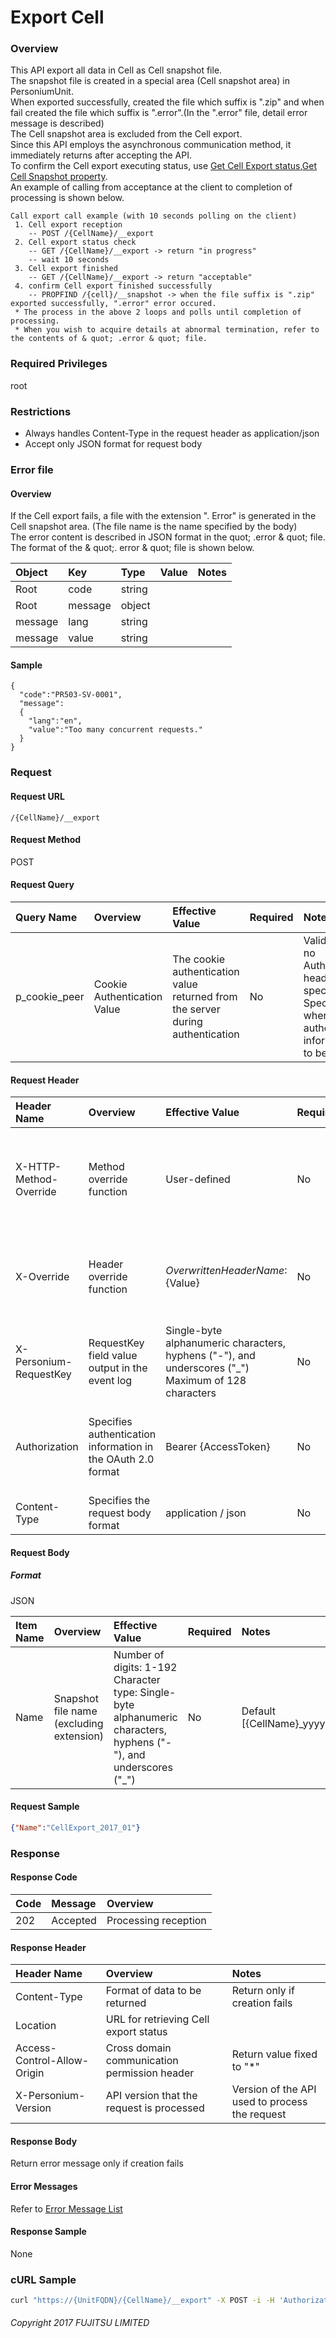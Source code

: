 # Export Cell

### Overview

This API export all data in Cell as Cell snapshot file.<br>The snapshot file is created in a special area (Cell snapshot area) in PersoniumUnit.<br>When exported successfully, created the file which suffix is ".zip" and when fail created the file which suffix is ".error".(In the ".error" file, detail error message is described)<br>The Cell snapshot area is excluded from the Cell export.<br>Since this API employs the asynchronous communication method, it immediately returns after accepting the API.<br>To confirm the Cell export executing status, use [Get Cell Export status](502_Progress_of_Export_Cell.html),[Get Cell Snapshot property](505_Get_Property_Export_Cell.html).<br>An example of calling from acceptance at the client to completion of processing is shown below.

```
Call export call example (with 10 seconds polling on the client)
 1. Cell export reception
    -- POST /{CellName}/__export
 2. Cell export status check
    -- GET /{CellName}/__export -> return "in progress"
    -- wait 10 seconds
 3. Cell export finished
    -- GET /{CellName}/__export -> return "acceptable"
 4. confirm Cell export finished successfully
    -- PROPFIND /{cell}/__snapshot -> when the file suffix is ".zip" exported successfully, ".error" error occured.
 * The process in the above 2 loops and polls until completion of processing.
 * When you wish to acquire details at abnormal termination, refer to the contents of & quot; .error & quot; file.
```

### Required Privileges

root

### Restrictions

* Always handles Content-Type in the request header as application/json
* Accept only JSON format for request body


### Error file

#### Overview

If the Cell export fails, a file with the extension ". Error" is generated in the Cell snapshot area. (The file name is the name specified by the body)<br>The error content is described in JSON format in the quot; .error & quot; file.<br>The format of the & quot;. error & quot; file is shown below.

|Object|Key|Type|Value|Notes|
|:--|:--|:--|:--|:--|
|Root|code|string|||
|Root|message|object|||
|message|lang|string|||
|message|value|string|||

#### Sample

```
{
  "code":"PR503-SV-0001",
  "message":
  {
    "lang":"en",
    "value":"Too many concurrent requests."
  }
}
```


### Request

#### Request URL

```
/{CellName}/__export
```

#### Request Method

POST

#### Request Query

|Query Name|Overview|Effective Value|Required|Notes|
|:--|:--|:--|:--|:--|
|p_cookie_peer|Cookie Authentication Value|The cookie authentication value returned from the server during authentication|No|Valid only if no Authorization header specified<br>Specify this when cookie authentication information is to be used|

#### Request Header

|Header Name|Overview|Effective Value|Required|Notes|
|:--|:--|:--|:--|:--|
|X-HTTP-Method-Override|Method override function|User-defined|No|When this value is specified at the time of request in the POST method, the specified value is used as a method.|
|X-Override|Header override function|${OverwrittenHeaderName}:${Value}|No|Overwrite normal HTTP header value. To overwrite multiple headers, specify multiple X-Override headers.|
|X-Personium-RequestKey|RequestKey field value output in the event log|Single-byte alphanumeric characters, hyphens ("-"), and underscores ("_")<br>Maximum of 128 characters|No|PCS-${UNIXtime} by default<br>Supported in V 1.1.7 and later|
|Authorization|Specifies authentication information in the OAuth 2.0 format|Bearer {AccessToken}|No|* Authentication tokens are the tokens acquired using the Authentication Token Acquisition API|
|Content-Type|Specifies the request body format|application / json|No|[application/json] by default|

#### Request Body

##### Format

JSON

|Item Name|Overview|Effective Value|Required|Notes|
|:--|:--|:--|:--|:--|
|Name|Snapshot file name (excluding extension)|Number of digits: 1-192<br>Character type: Single-byte alphanumeric characters, hyphens ("-"), and underscores ("_")|No|Default [{CellName}_yyyyMMdd_HHmmss]|

#### Request Sample

```json
{"Name":"CellExport_2017_01"}
```


### Response

#### Response Code

|Code|Message|Overview|
|:--|:--|:--|
|202|Accepted|Processing reception|

#### Response Header

|Header Name|Overview|Notes|
|:--|:--|:--|
|Content-Type|Format of data to be returned|Return only if creation fails|
|Location|URL for retrieving Cell export status||
|Access-Control-Allow-Origin|Cross domain communication permission header|Return value fixed to "*"|
|X-Personium-Version|API version that the request is processed|Version of the API used to process the request|

#### Response Body

Return error message only if creation fails

#### Error Messages

Refer to [Error Message List](004_Error_Messages.html)

#### Response Sample

None


### cURL Sample

```sh
curl "https://{UnitFQDN}/{CellName}/__export" -X POST -i -H 'Authorization: Bearer {AccessToken}' -H 'Accept: application/json' -d '{"Name":"CellExport_2017_01"}'
```


###### Copyright 2017 FUJITSU LIMITED